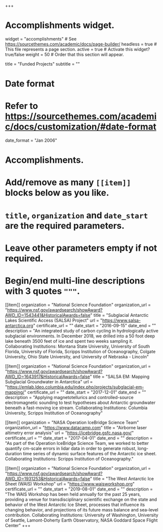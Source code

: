 +++
# Accomplishments widget.
widget = "accomplishments"  # See https://sourcethemes.com/academic/docs/page-builder/
headless = true  # This file represents a page section.
active = true  # Activate this widget? true/false
weight = 50  # Order that this section will appear.

title = "Funded Projects"
subtitle = ""

# Date format
#   Refer to https://sourcethemes.com/academic/docs/customization/#date-format
date_format = "Jan 2006"

# Accomplishments.
#   Add/remove as many `[[item]]` blocks below as you like.
#   `title`, `organization` and `date_start` are the required parameters.
#   Leave other parameters empty if not required.
#   Begin/end multi-line descriptions with 3 quotes `"""`.

[[item]]
  organization = "National Science Foundation"
  organization_url = "https://www.nsf.gov/awardsearch/showAward?AWD_ID=1543441&HistoricalAwards=false"
  title = "Subglacial Antarctic Lakes Scientific Access (SALSA) Project"
  url = "https://www.salsa-antarctica.org"
  certificate_url = ""
  date_start = "2016-09-15"
  date_end = ""
  description = "An integrated study of carbon cycling in hydrologically active subglacial environments. In December 2018, we drilled into a 50 foot deep lake beneath 3500 feet of ice and spent two weeks sampling it. Collaborating Institutions: Montana State University, University of South Florida, University of Florida, Scripps Institution of Oceanography, Colgate University, Ohio State University, and University of Nebraska - Lincoln"

[[item]]
  organization = "National Science Foundation"
  organization_url = "https://www.nsf.gov/awardsearch/showAward?AWD_ID=1643917&HistoricalAwards=false"
  title = "SALSA EM: Mapping Subglacial Groundwater in Antarctica"
  url = "https://emlab.ldeo.columbia.edu/index.php/projects/subglacial-em-mapping/"
  certificate_url = ""
  date_start = "2017-12-01"
  date_end = ""
  description = "Applying magnetotellurics and controlled-source electromagnetic sounding to test hypotheses about Antarctic groundwater  beneath a fast-moving ice stream. Collaborating Institutions: Columbia University, Scripps Institution of Oceanography"
  
[[item]]
  organization = "NASA Operation IceBridge Science Team"
  organization_url = "https://www.datacamp.com"
  title = "Airborne laser altimetry error analysis"
  url = "https://icebridge.gsfc.nasa.gov/"
  certificate_url = ""
  date_start = "2017-04-01"
  date_end = ""
  description = "As part of the Operation IceBridge Science Team, we worked to better quantify cm-scale errors in lidar data in order to generate robust, long-duration time series of dynamic surface features of the Antarctic ice sheet. Collaborating Institutions: Scripps Institution of Oceanography."

[[item]]
  organization = "National Science Foundation"
  organization_url = "https://www.nsf.gov/awardsearch/showAward?AWD_ID=1931253&HistoricalAwards=false"
  title = "The West Antarctic Ice Sheet (WAIS) Workshop"
  url = "https://www.waisworkshop.org"
  certificate_url = ""
  date_start = "2019-08-01"
  date_end = ""
  description = "The WAIS Workshop has been held annually for the past 25 years, providing a venue for transdisciplinary scientific exchange on the state and behavior of the West Antarctic Ice Sheet, processes that influence its changing behavior, and projections of its future mass balance and sea-level contribution. Collaborating Institutions: University of Washington, University of Seattle, Lamont-Doherty Earth Observatory, NASA Goddard Space Flight Center"
+++
